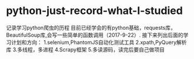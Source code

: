 # python-just-record-what-I-studied
记录学习python爬虫的历程
目前已经学会的有python基础，requests库，BeautifulSoup库,会写一些简单的函数调用（2017-9-22）.
接下来列出后面的学习计划和方向：
1.selenium,PhantomJS自动化测试工具
2.xpath,PyQuery解析库
3.多线程，多进程
4.Scrapy框架
5.多读源码，读完后要自己做项目
